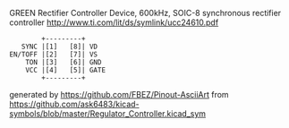 GREEN Rectifier Controller Device, 600kHz, SOIC-8
synchronous rectifier controller
http://www.ti.com/lit/ds/symlink/ucc24610.pdf


	        +---------+
	   SYNC |[1]   [8]| VD
	EN/TOFF |[2]   [7]| VS
	    TON |[3]   [6]| GND
	    VCC |[4]   [5]| GATE
	        +---------+


generated by https://github.com/FBEZ/Pinout-AsciiArt from https://github.com/ask6483/kicad-symbols/blob/master/Regulator_Controller.kicad_sym